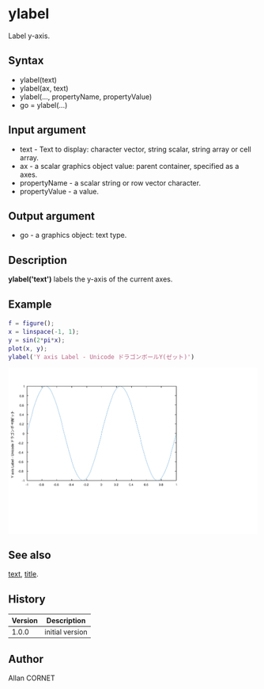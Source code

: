 # ylabel

Label y-axis.

## Syntax

- ylabel(text)
- ylabel(ax, text)
- ylabel(..., propertyName, propertyValue)
- go = ylabel(...)

## Input argument

- text - Text to display: character vector, string scalar, string array or cell array.
- ax - a scalar graphics object value: parent container, specified as a axes.
- propertyName - a scalar string or row vector character.
- propertyValue - a value.

## Output argument

- go - a graphics object: text type.

## Description

  <p><b>ylabel('text')</b> labels the y-axis of the current axes.</p>

## Example

```matlab
f = figure();
x = linspace(-1, 1);
y = sin(2*pi*x);
plot(x, y);
ylabel('Y axis Label - Unicode ドラゴンボールY(ゼット)')
```

<img src="ylabel_98FAB712.svg" align="middle"/>

## See also

[text](text.md), [title](title.md).

## History

| Version | Description     |
| ------- | --------------- |
| 1.0.0   | initial version |

## Author

Allan CORNET
